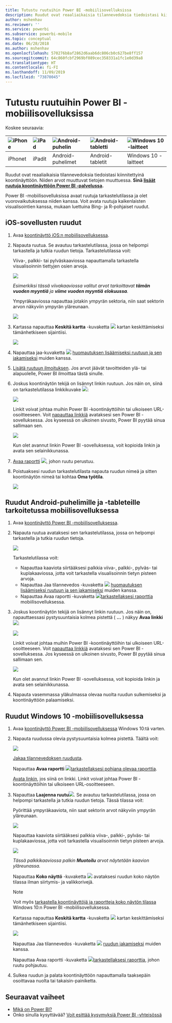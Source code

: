 ```yaml
---
title: Tutustu ruutuihin Power BI -mobiilisovelluksissa
description: Ruudut ovat reaaliaikaisia tilannevedoksia tiedoistasi kiinnitettyinä koontinäyttöön. Lue lisää vuorovaikutuksesta ruutujen kanssa Power BI -mobiilisovelluksissa.
author: mshenhav
ms.reviewer: ''
ms.service: powerbi
ms.subservice: powerbi-mobile
ms.topic: conceptual
ms.date: 06/28/2018
ms.author: mshenhav
ms.openlocfilehash: 570276b8af2862d6aab6dc806cb0c627be8ff157
ms.sourcegitcommit: 64c860fcbf2969bf089cec358331a1fc1e0d39a8
ms.translationtype: HT
ms.contentlocale: fi-FI
ms.lasthandoff: 11/09/2019
ms.locfileid: "73870045"
---
```

# <a name="explore-tiles-in-the-power-bi-mobile-apps"></a>Tutustu ruutuihin Power BI -mobiilisovelluksissa
Koskee seuraavia:

| ![iPhone](./media/mobile-tiles-in-the-mobile-apps/iphone-logo-50-px.png) | ![iPad](./media/mobile-tiles-in-the-mobile-apps/ipad-logo-50-px.png) | ![Android-puhelin](./media/mobile-tiles-in-the-mobile-apps/android-phone-logo-50-px.png) | ![Android-tabletti](./media/mobile-tiles-in-the-mobile-apps/android-tablet-logo-50-px.png) | ![Windows 10 -laitteet](./media/mobile-tiles-in-the-mobile-apps/win-10-logo-50-px.png) |
|:--- |:--- |:--- |:--- |:--- |
| iPhonet |iPadit |Android-puhelimet |Android-tabletit |Windows 10 -laitteet |

Ruudut ovat reaaliaikaisia tilannevedoksia tiedoistasi kiinnitettyinä koontinäyttöön. Niiden arvot muuttuvat tietojen muuttuessa. **Sinä [lisäät ruutuja koontinäyttöön Power BI -palvelussa](../end-user-tiles.md).** 

Power BI -mobiilisovelluksissa avaat ruutuja tarkastelutilassa ja olet vuorovaikutuksessa niiden kanssa. Voit avata ruutuja kaikenlaisten visualisointien kanssa, mukaan luettuina Bing- ja R-pohjaiset ruudut.

## <a name="tiles-in-the-ios-apps"></a>iOS-sovellusten ruudut

1. Avaa [koontinäyttö iOS:n mobiilisovelluksessa](mobile-apps-view-dashboard.md).
2. Napauta ruutua. Se avautuu tarkastelutilassa, jossa on helpompi tarkastella ja tutkia ruudun tietoja. Tarkastelutilassa voit:
   
   Viiva-, palkki- tai pylväskaaviossa napauttamalla tarkastella visualisoinnin tiettyjen osien arvoja.
   
    ![](media/mobile-tiles-in-the-mobile-apps/power-bi-iphone-line-tile-values.png)
   
   *Esimerkiksi tässä viivakaaviossa valitut arvot tarkoittavat **tämän vuoden myyntiä** ja **viime vuoden myyntiä** **elokuussa**.*  
   
   Ympyräkaaviossa napauttaa jotakin ympyrän sektoria, niin saat sektorin arvon näkyviin ympyrän yläreunaan.  
   
   ![](media/mobile-tiles-in-the-mobile-apps/power-bi-ipad-tile-pie.png)
3. Kartassa napauttaa **Keskitä kartta** -kuvaketta ![](media/mobile-tiles-in-the-mobile-apps/power-bi-center-map-icon.png) kartan keskittämiseksi tämänhetkiseen sijaintiisi.
   
     ![](media/mobile-tiles-in-the-mobile-apps/power-bi-ipad-center-map.png)
4. Napauttaa jaa-kuvaketta ![](./media/mobile-tiles-in-the-mobile-apps/power-bi-iphone-share-icon.png) [huomautuksen lisäämiseksi ruutuun ja sen jakamiseksi](mobile-annotate-and-share-a-tile-from-the-mobile-apps.md) muiden kanssa.
5. [Lisätä ruutuun ilmoituksen](mobile-set-data-alerts-in-the-mobile-apps.md). Jos arvot jäävät tavoitteiden ylä- tai alapuolelle, Power BI ilmoittaa tästä sinulle.
6. Joskus koontinäytön tekijä on lisännyt linkin ruutuun. Jos näin on, siinä on tarkastelutilassa linkkikuvake ![](media/mobile-tiles-in-the-mobile-apps/power-bi-iphone-link-icon.png):
   
    ![](media/mobile-tiles-in-the-mobile-apps/power-bi-iphone-tile-link.png)
   
    Linkit voivat johtaa muihin Power BI -koontinäyttöihin tai ulkoiseen URL-osoitteeseen. Voit [napauttaa linkkiä](../../service-dashboard-edit-tile.md#hyperlink) avataksesi sen Power BI -sovelluksessa. Jos kyseessä on ulkoinen sivusto, Power BI pyytää sinua sallimaan sen.
   
    ![](media/mobile-tiles-in-the-mobile-apps/pbi_andr_openlinkmessage.png)
   
    Kun olet avannut linkin Power BI -sovelluksessa, voit kopioida linkin ja avata sen selainikkunassa.
7. [Avaa raportti](mobile-reports-in-the-mobile-apps.md) ![](././media/mobile-tiles-in-the-mobile-apps/power-bi-ipad-open-report-icon.png), johon ruutu perustuu.
8. Poistuaksesi ruudun tarkastelutilasta napauta ruudun nimeä ja sitten koontinäytön nimeä tai kohtaa **Oma työtila**.
   
    ![](media/mobile-tiles-in-the-mobile-apps/power-bi-ipad-tile-breadcrumb.png)

## <a name="tiles-in-the-mobile-app-for-android-phones-and-tablets"></a>Ruudut Android-puhelimille ja -tableteille tarkoitetussa mobiilisovelluksessa
1. Avaa [koontinäyttö Power BI -mobiilisovelluksessa](mobile-apps-view-dashboard.md).
2. Napauta ruutua avataksesi sen tarkastelutilassa, jossa on helpompi tarkastella ja tutkia ruudun tietoja.
   
   ![](media/mobile-tiles-in-the-mobile-apps/power-bi-android-tablet-tile.png)
   
    Tarkastelutilassa voit:
   
   * Napauttaa kaaviota siirtääksesi palkkia viiva-, palkki-, pylväs- tai kuplakaaviossa, jotta voit tarkastella visualisoinnin tietyn pisteen arvoja.  
   * Napauttaa Jaa tilannevedos -kuvaketta ![](./media/mobile-tiles-in-the-mobile-apps/pbi_andr_sharesnapicon.png) [huomautuksen lisäämiseksi ruutuun ja sen jakamiseksi](mobile-annotate-and-share-a-tile-from-the-mobile-apps.md) muiden kanssa.
   * Napauttaa Avaa raportti -kuvaketta ![](./media/mobile-tiles-in-the-mobile-apps/power-bi-android-tablet-open-report-icon.png)[tarkastellaksesi raporttia](mobile-reports-in-the-mobile-apps.md) mobiilisovelluksessa.
3. Joskus koontinäytön tekijä on lisännyt linkin ruutuun. Jos näin on, napauttaessasi pystysuuntaisia kolmea pistettä ( **...** ) näkyy **Avaa linkki** ![](media/mobile-tiles-in-the-mobile-apps/power-bi-iphone-link-icon.png):
   
    ![](media/mobile-tiles-in-the-mobile-apps/power-bi-android-tile-link.png)
   
    Linkit voivat johtaa muihin Power BI -koontinäyttöihin tai ulkoiseen URL-osoitteeseen. Voit [napauttaa linkkiä](../../service-dashboard-edit-tile.md#hyperlink) avataksesi sen Power BI -sovelluksessa. Jos kyseessä on ulkoinen sivusto, Power BI pyytää sinua sallimaan sen.
   
    ![](media/mobile-tiles-in-the-mobile-apps/pbi_andr_openlinkmessage.png)
   
    Kun olet avannut linkin Power BI -sovelluksessa, voit kopioida linkin ja avata sen selainikkunassa.
4. Napauta vasemmassa yläkulmassa olevaa nuolta ruudun sulkemiseksi ja koontinäyttöön palaamiseksi.

## <a name="tiles-in-the-windows-10-mobile-app"></a>Ruudut Windows 10 -mobiilisovelluksessa
1. Avaa [koontinäyttö Power BI -mobiilisovelluksessa](mobile-apps-view-dashboard.md) Windows 10:tä varten.
2. Napauta ruudussa olevia pystysuuntaisia kolmea pistettä. Täältä voit: 
   
    ![](media/mobile-tiles-in-the-mobile-apps/pbi_win10tileellpslink.png)
   
    [Jakaa tilannevedoksen ruudusta](mobile-windows-10-phone-app-get-started.md).
   
    Napauttaa **Avaa raportti** ![](././media/mobile-tiles-in-the-mobile-apps/power-bi-ipad-open-report-icon.png)[tarkastellaksesi pohjana olevaa raporttia](mobile-reports-in-the-mobile-apps.md).
   
    [Avata linkin](../../service-dashboard-edit-tile.md#hyperlink), jos siinä on linkki. Linkit voivat johtaa Power BI -koontinäyttöihin tai ulkoiseen URL-osoitteeseen.
3. Napauttaa **Laajenna ruutu**![](media/mobile-tiles-in-the-mobile-apps/power-bi-windows-10-focus-mode-icon.png). Se avautuu tarkastelutilassa, jossa on helpompi tarkastella ja tutkia ruudun tietoja. Tässä tilassa voit:
   
   Pyörittää ympyräkaaviota, niin saat sektorin arvot näkyviin ympyrän yläreunaan.  
   
   ![](media/mobile-tiles-in-the-mobile-apps/power-bi-windows-10-pie-focus-mode.png)
   
   Napauttaa kaaviota siirtääksesi palkkia viiva-, palkki-, pylväs- tai kuplakaaviossa, jotta voit tarkastella visualisoinnin tietyn pisteen arvoja.  
   
   ![](media/mobile-tiles-in-the-mobile-apps/pbi_win10ph_bartile0316.png)
   
   *Tässä palkkikaaviossa palkin **Muotoilu** arvot näytetään kaavion yläreunassa.*
   
   Napauttaa **Koko näyttö** -kuvaketta ![](media/mobile-tiles-in-the-mobile-apps/power-bi-full-screen-icon.png) avataksesi ruudun koko näytön tilassa ilman siirtymis- ja valikkorivejä.
   
   > [!NOTE]
   > Voit myös [tarkastella koontinäyttöjä ja raportteja koko näytön tilassa](mobile-windows-10-app-presentation-mode.md) Windows 10:n Power BI -mobiilisovelluksessa.
   > 
   > 
   
   Kartassa napauttaa **Keskitä kartta** -kuvaketta ![](media/mobile-tiles-in-the-mobile-apps/power-bi-center-map-icon.png) kartan keskittämiseksi tämänhetkiseen sijaintiisi.
   
   ![](media/mobile-tiles-in-the-mobile-apps/power-bi-windows-10-center-map.png)
   
   Napauttaa Jaa tilannevedos -kuvaketta ![](./media/mobile-tiles-in-the-mobile-apps/pbi_win10ph_shareicon.png) [ruudun jakamiseksi](mobile-windows-10-phone-app-get-started.md) muiden kanssa.   
   
   Napauttaa Avaa raportti -kuvaketta ![](././media/mobile-tiles-in-the-mobile-apps/power-bi-ipad-open-report-icon.png)[tarkastellaksesi raporttia](mobile-reports-in-the-mobile-apps.md), johon ruutu pohjautuu. 
4. Sulkea ruudun ja palata koontinäyttöön napauttamalla taaksepäin osoittavaa nuolta tai takaisin-painiketta.

## <a name="next-steps"></a>Seuraavat vaiheet
* [Mikä on Power BI?](../../fundamentals/power-bi-overview.md)
* Onko sinulla kysyttävää? [Voit esittää kysymyksiä Power BI -yhteisössä](https://community.powerbi.com/)


